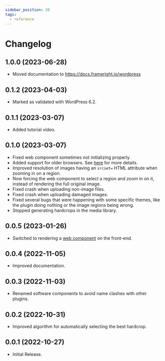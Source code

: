 ```yaml
---
sidebar_position: 20
tags:
  - reference
---
```


# Changelog

<!--
WARNING: Bits of information here are duplicated in several places:
  * https://docs.frameright.io/wordpress/changelog
  * https://github.com/Frameright/image-display-control-wordpress/blob/master/readme.txt
Make sure to keep them in sync.
-->

## 1.0.0 (2023-06-28)

- Moved documentation to https://docs.frameright.io/wordpress

## 0.1.2 (2023-04-03)

- Marked as validated with WordPress 6.2.

## 0.1.1 (2023-03-07)

- Added tutorial video.

## 0.1.0 (2023-03-07)

- Fixed web component sometimes not initializing properly.
- Added support for older browsers. See [here](/web-component/browsers) for more details.
- Improved resolution of images having an `srcset=` HTML attribute when zooming in on a region.
- Now forcing the web component to select a region and zoom in on it, instead of rendering the full original image.
- Fixed crash when uploading non-image files.
- Fixed crash when uploading damaged images.
- Fixed several bugs that were happening with some specific themes, like the plugin doing nothing or the image regions being wrong.
- Stopped generating hardcrops in the media library.

## 0.0.5 (2023-01-26)

- Switched to rendering a [web component](/web-component) on the front-end.

## 0.0.4 (2022-11-05)

- Improved documentation.

## 0.0.3 (2022-11-03)

- Renamed software components to avoid name clashes with other plugins.

## 0.0.2 (2022-10-31)

- Improved algorithm for automatically selecting the best hardcrop.

## 0.0.1 (2022-10-27)

- Initial Release.
